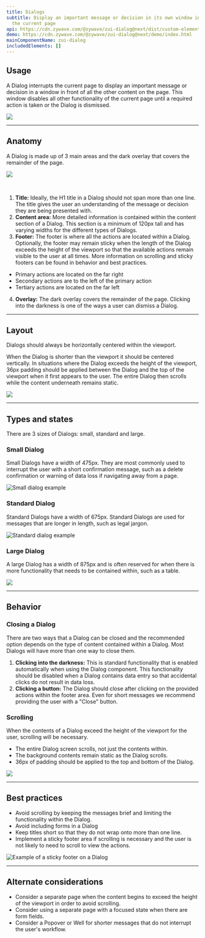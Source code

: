 ```yaml
---
title: Dialogs
subtitle: Display an important message or decision in its own window in front of
  the current page
api: https://cdn.zywave.com/@zywave/zui-dialog@next/dist/custom-elements.json
demo: https://cdn.zywave.com/@zywave/zui-dialog@next/demo/index.html
mainComponentName: zui-dialog
includedElements: []
---
```

## Usage

A Dialog interrupts the current page to display an important message or decision in a window in front of all the other content on the page. This window disables all other functionality of the current page until a required action is taken or the Dialog is dismissed. 

![](/images/dialog_usage.svg)

- - -

## Anatomy

A Dialog is made up of 3 main areas and the dark overlay that covers the remainder of the page. 

![](/images/dialog_anatomy.svg)

</br> 

1. **Title:** Ideally, the H1 title in a Dialog should not span more than one line. The title gives the user an understanding of the message or decision they are being presented with. 
2. **Content area:** More detailed information is contained within the content section of a Dialog. This section is a minimum of 120px tall and has varying widths for the different types of Dialogs.  
3. **Footer:** The footer is where all the actions are located within a Dialog. Optionally, the footer may remain sticky when the length of the Dialog exceeds the height of the viewport so that the available actions remain visible to the user at all times. More information on scrolling and sticky footers can be found in behavior and best practices.

* Primary actions are located on the far right
* Secondary actions are to the left of the primary action
* Tertiary actions are located on the far left  

4. **Overlay:** The dark overlay covers the remainder of the page. Clicking into the darkness is one of the ways a user can dismiss a Dialog. 

- - -

## Layout

Dialogs should always be horizontally centered within the viewport.  

When the Dialog is shorter than the viewport it should be centered vertically. In situations where the Dialog exceeds the height of the viewport, 36px padding should be applied between the Dialog and the top of the viewport when it first appears to the user. The entire Dialog then scrolls while the content underneath remains static.

![](/images/dialog_layout.svg)

- - -

## Types and states

There are 3 sizes of Dialogs: small, standard and large.

### Small Dialog

Small Dialogs have a width of 475px. They are most commonly used to interrupt the user with a short confirmation message, such as a delete confirmation or warning of data loss if navigating away from a page. 

![Small dialog example](/images/dialog_small.svg)

<docs-spacer size="small"></docs-spacer>

### Standard Dialog

Standard Dialogs have a width of 675px. Standard Dialogs are used for messages that are longer in length, such as legal jargon. 

![Standard dialog example](/images/dialog_medium.svg)

<docs-spacer size="small"></docs-spacer>

### Large Dialog

A large Dialog has a width of 875px and is often reserved for when there is more functionality that needs to be contained within, such as a table. 

![](/images/dialog_large.svg)

- - -

## Behavior

### Closing a Dialog

There are two ways that a Dialog can be closed and the recommended option depends on the type of content contained within a Dialog. Most Dialogs will have more than one way to close them. 

1. **Clicking into the darkness:** This is standard functionality that is enabled automatically when using the Dialog component. This functionality should be disabled when a Dialog contains data entry so that accidental clicks do not result in data loss. 
2. **Clicking a button:**  The Dialog should close after clicking on the provided actions within the footer area. Even for short messages we recommend providing the user with a "Close" button. 

<docs-spacer size="small"></docs-spacer>

### Scrolling

When the contents of a Dialog exceed the height of the viewport for the user, scrolling will be necessary. 

* The entire Dialog screen scrolls, not just the contents within. 
* The background contents remain static as the Dialog scrolls.
* 36px of padding should be applied to the top and bottom of the Dialog. 

![](/images/dialog_scrolling.svg)

- - -

## Best practices

* Avoid scrolling by keeping the messages brief and limiting the functionality within the Dialog. 
* Avoid including forms in a Dialog
* Keep titles short so that they do not wrap onto more than one line. 
* Implement a sticky footer area if scrolling is necessary and the user is not likely to need to scroll to view the actions. 

![Example of a sticky footer on a Dialog](/images/dialog_fixed-footer.svg)

- - -

## Alternate considerations

* Consider a separate page when the content begins to exceed the height of the viewport in order to avoid scrolling. 
* Consider using a separate page with a focused state when there are form fields.
* Consider a Popover or Well for shorter messages that do not interrupt the user's workflow.